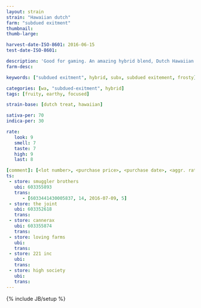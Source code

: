```yaml
---
layout: strain
strain: "Hawaiian dutch"
farm: "subdued exitment"
thumbnail: 
thumb-large: 

harvest-date-ISO-8601: 2016-06-15
test-date-ISO-8601: 

description: 'Good for gaming. An amazing hybrid blend, Dutch Hawaiian is a great for the focused individual.'
farm-desc: 

keywords: ["subdued exitment", hybrid, subx, subdued exitement, frosty]

categories: [wa, "subdued-exitment", hybrid]
tags: [fruity, earthy, focused]

strain-base: [dutch treat, hawaiian]

sativa-per: 70
indica-per: 30

rate:
   look: 9
   smell: 7
   taste: 7
   high: 9
   last: 8

[comment]: [<lot number>, <purchase price>, <purchase date>, <aggr. rating (of 5)>]
ts: 
 - store: smuggler brothers
   ubi: 603355893
   trans: 
      - [6033441430005837, 14, 2016-07-09, 5]
 - store: the joint
   ubi: 603352618
   trans: 
 - store: cannerax
   ubi: 603355874
   trans: 
 - store: loving farms
   ubi: 
   trans: 
 - store: 221 inc
   ubi: 
   trans: 
 - store: high society
   ubi: 
   trans: 
---
```

{% include JB/setup %}
